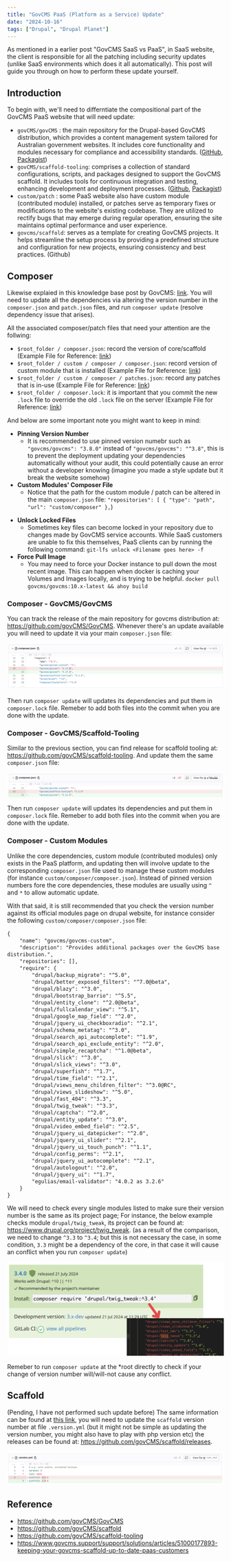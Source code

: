 ```yaml
---
title: "GovCMS PaaS (Platform as a Service) Update"
date: "2024-10-16"
tags: ["Drupal", "Drupal Planet"]
---
```


As mentioned in a earlier post "GovCMS SaaS vs PaaS", in SaaS website, the client is responsible for all the patching including security updates (unlike SaaS environments which does it all automatically). This post will guide you through on how to perform these update yourself.



## Introduction

To begin with, we'll need to differntiate the compositional part of the GovCMS PaaS website that will need update:

*    `govCMS/govCMS` : the main repository for the Drupal-based GovCMS distribution, which provides a content management system tailored for Australian government websites. It includes core functionality and modules necessary for compliance and accessibility standards. ([GitHub](https://github.com/govCMS/GovCMS), [Packagist](https://packagist.org/packages/govcms/govcms))
*   `govCMS/scaffold-tooling`: comprises a collection of standard configurations, scripts, and packages designed to support the GovCMS scaffold. It includes tools for continuous integration and testing, enhancing development and deployment processes. ([Github](https://github.com/govCMS/scaffold-tooling), [Packagist](https://packagist.org/packages/govcms/scaffold-tooling))
*   `custom/patch` : some PaaS website also have custom module (contributed module) installed, or patches serve as temporary fixes or modifications to the website's existing codebase. They are utilized to rectify bugs that may emerge during regular operation, ensuring the site maintains optimal performance and user experience.
*   `govcms/scaffold`: serves as a template for creating GovCMS projects. It helps streamline the setup process by providing a predefined structure and configuration for new projects, ensuring consistency and best practices. (Github)



## Composer

Likewise explaied in this knowledge base post by GovCMS: [link](https://www.govcms.support/support/solutions/articles/51000177893-keeping-your-govcms-scaffold-up-to-date-paas-customers). You will need to update all the dependencies via altering the version number in the `composer.json` and `patch.json` files, and run `composer update` (resolve dependency issue that arises).

All the associated composer/patch files that need your attention are the follwing:

*   `$root_folder / composer.json`: record the version of core/scaffold  (Example File for Reference: [link](composer.json))
*   `$root_folder / custom / composer / composer.json`: record version of custom module that is installed (Example File for Reference: [link](custom-composer.json))
*   `$root_folder / custom / composer / patches.json`: record any patches that is in-use (Example File for Reference: [link](custom-patches.json))
*   `$root_folder / composer.lock`: it is important that you commit the new `.lock` file to override the old `.lock` file on the server (Example File for Reference: [link](composer.lock))

And below are some important note you might want to keep in mind:

-   **Pinning Version Number**
    -   It is recommended to use pinned version numebr such as `"govcms/govcms": "3.8.0"` instead of `"govcms/govcms": "^3.8"`, this is to prevent the deployment updating your dependencies automatically without your audit, this could potentially cause an error without a developer knowing (imagine you made a style update but it break the website somehow)
-   **Custom Modules' Composer File**
    -   Notice that the path for the custom module / patch can be altered in the main `composer.json` file: `"repositories": [ { "type": "path", "url": "custom/composer" },`)

*   **Unlock Locked Files**
    *   Sometimes key files can become locked in your repository due to changes made by GovCMS service accounts. While SaaS customers are unable to fix this themselves, PaaS clients can by running the following command: `git-lfs unlock <Filename goes here> -f`
*   **Force Pull Image**
    *   You may need to force your Docker instance to pull down the most recent image.  This can happen when docker is caching your Volumes and Images locally, and is trying to be helpful. `docker pull govcms/govcms:10.x-latest && ahoy build`



### Composer - GovCMS/GovCMS

You can track the release of the main repository for govcms distribution at: https://github.com/govCMS/GovCMS. Whenever there's an update available you will need to update it via your main `composer.json` file:

![2024-10-16T165115](2024-10-16T165115.png)

Then run `composer update` will updates its dependencies and put them in `composer.lock` file. Remeber to add both files into the commit when you are done with the update.



### Composer - GovCMS/Scaffold-Tooling

Similar to the previous section, you can find release for scaffold tooling at: https://github.com/govCMS/scaffold-tooling. And update them the same `composer.json` file:

![2024-10-16T165453](2024-10-16T165453.png)

Then run `composer update` will updates its dependencies and put them in `composer.lock` file. Remeber to add both files into the commit when you are done with the update.



### Composer - Custom Modules

Unlike the core dependencies, custom module (contributed modules) only exists in the PaaS platform, and updating then will involve update to the corresponding `composer.json` file used to manage these custom modules (for instance `custom/composer/composer.json`). Instead of pinned version numbers fore the core dependencies, these modules are usually using `^` and `*` to allow automatic update.

With that said, it is still recommended that you check the version number against its official modules page on drupal website, for instance consider the following `custom/composer/composer.json` file:

```
{
    "name": "govcms/govcms-custom",
    "description": "Provides additional packages over the GovCMS base distribution.",
    "repositories": [],
    "require": {
        "drupal/backup_migrate": "^5.0",
        "drupal/better_exposed_filters": "^7.0@beta",
        "drupal/blazy": "^3.0",
        "drupal/bootstrap_barrio": "^5.5",
        "drupal/entity_clone": "^2.0@beta",
        "drupal/fullcalendar_view": "^5.1",
        "drupal/google_map_field": "^2.0",
        "drupal/jquery_ui_checkboxradio": "^2.1",
    	"drupal/schema_metatag": "^3.0",
    	"drupal/search_api_autocomplete": "^1.9",
    	"drupal/search_api_exclude_entity": "^2.0",
    	"drupal/simple_recaptcha": "^1.0@beta",
    	"drupal/slick": "^3.0",
     	"drupal/slick_views": "^3.0",
    	"drupal/superfish": "^1.7",
    	"drupal/time_field": "^2.1",
        "drupal/views_menu_children_filter": "^3.0@RC",
        "drupal/views_slideshow": "^5.0",
        "drupal/fast_404": "^3.3",
        "drupal/twig_tweak": "^3.3",
        "drupal/captcha": "^2.0",
        "drupal/entity_update": "^3.0",
        "drupal/video_embed_field": "^2.5",
        "drupal/jquery_ui_datepicker": "^2.0",
        "drupal/jquery_ui_slider": "^2.1",
        "drupal/jquery_ui_touch_punch": "^1.1",
        "drupal/config_perms": "^2.1",
        "drupal/jquery_ui_autocomplete": "^2.1",
        "drupal/autologout": "^2.0",
        "drupal/jquery_ui": "^1.7",
        "egulias/email-validator": "4.0.2 as 3.2.6"
    }
}
```

We will need to check every single modules listed to make sure their version number is the same as its project page; For instance, the below example checks module `drupal/twig_tweak`, its project can be found at: https://www.drupal.org/project/twig_tweak.  (as a result of the comparison, we need to change `^3.3` to `^3.4`; but this is not necessary the case, in some condition, `3.3` might be a dependency of the core, in that case it will cause an conflict when you run `composer update`)

![2024-10-16T170155](2024-10-16T170155.png)

Remeber to run `composer update` at the \*root directly to check if your change of version number will/will-not cause any conflict.





## Scaffold

(Pending, I have not performed such update before) The same information can be found at [this link](https://www.govcms.support/support/solutions/articles/51000177893-keeping-your-govcms-scaffold-up-to-date-paas-customers), you will need to update the `scaffold` version number at file `.version.yml` (but it might not be simple as updating the version number, you might also have to play with php version etc) the releases can be found at: https://github.com/govCMS/scaffold/releases.

![2024-10-16T164407](2024-10-16T164407.png)





## Reference

-   https://github.com/govCMS/GovCMS
-   https://github.com/govCMS/scaffold
-   https://github.com/govCMS/scaffold-tooling
-   https://www.govcms.support/support/solutions/articles/51000177893-keeping-your-govcms-scaffold-up-to-date-paas-customers






